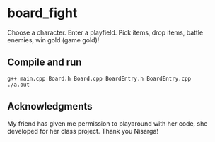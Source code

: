 # board_fight
Choose a character. Enter a playfield. Pick items, drop items, battle enemies, win gold (game gold)!

## Compile and run

```
g++ main.cpp Board.h Board.cpp BoardEntry.h BoardEntry.cpp
./a.out
```

## Acknowledgments
My friend has given me permission to playaround with her code, she developed for her class project. Thank you Nisarga!
